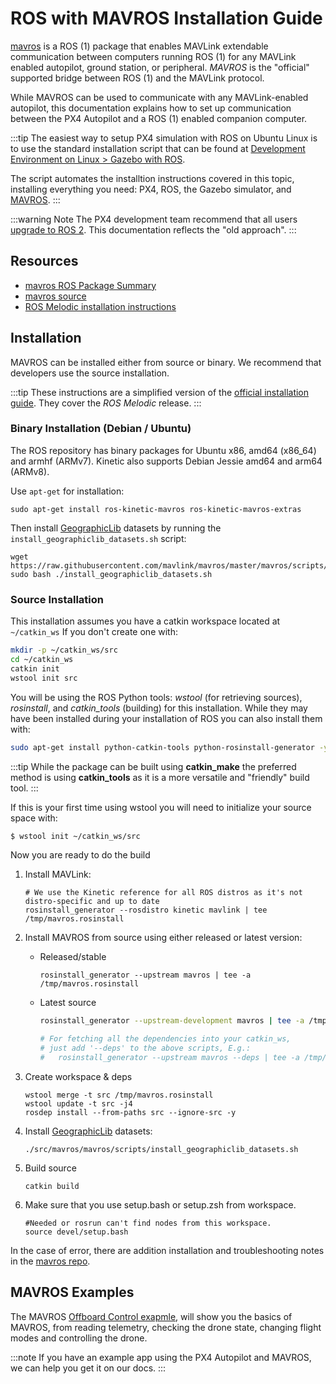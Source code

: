 # ROS with MAVROS Installation Guide

[mavros](http://wiki.ros.org/mavros#mavros.2BAC8-Plugins.sys_status) is a ROS (1) package that enables MAVLink extendable communication between computers running ROS (1) for any MAVLink enabled autopilot, ground station, or peripheral. *MAVROS* is the "official" supported bridge between ROS (1) and the MAVLink protocol.

While MAVROS can be used to communicate with any MAVLink-enabled autopilot, this documentation explains how to set up communication between the PX4 Autopilot and a ROS (1) enabled companion computer.

:::tip
The easiest way to setup PX4 simulation with ROS on Ubuntu Linux is to use the standard installation script that can be found at [Development Environment on Linux > Gazebo with ROS](../dev_setup/dev_env_linux_ubuntu.md#rosgazebo).

The script automates the installtion instructions covered in this topic, installing everything you need: PX4, ROS, the Gazebo simulator, and [MAVROS](../ros/mavros_installation.md).
:::

:::warning
Note The PX4 development team recommend that all users [upgrade to ROS 2](../ros/ros2.md). This documentation reflects the "old approach".
:::

## Resources

- [mavros ROS Package Summary](http://wiki.ros.org/mavros#mavros.2BAC8-Plugins.sys_status)
- [mavros source](https://github.com/mavlink/mavros/)
- [ROS Melodic installation instructions](http://wiki.ros.org/melodic/Installation)

## Installation

MAVROS can be installed either from source or binary. We recommend that developers use the source installation.

:::tip
These instructions are a simplified version of the [official installation guide](https://github.com/mavlink/mavros/tree/master/mavros#installation). They cover the *ROS Melodic* release.
:::

### Binary Installation (Debian / Ubuntu)

The ROS repository has binary packages for Ubuntu x86, amd64 (x86\_64) and armhf (ARMv7). Kinetic also supports Debian Jessie amd64 and arm64 (ARMv8).

Use `apt-get` for installation:

```
sudo apt-get install ros-kinetic-mavros ros-kinetic-mavros-extras
```

Then install [GeographicLib](https://geographiclib.sourceforge.io/) datasets by running the `install_geographiclib_datasets.sh` script:

```
wget https://raw.githubusercontent.com/mavlink/mavros/master/mavros/scripts/install_geographiclib_datasets.sh
sudo bash ./install_geographiclib_datasets.sh   
```

### Source Installation

This installation assumes you have a catkin workspace located at `~/catkin_ws` If you don't create one with:
```sh
mkdir -p ~/catkin_ws/src
cd ~/catkin_ws
catkin init
wstool init src
```

You will be using the ROS Python tools: *wstool* (for retrieving sources), *rosinstall*, and *catkin_tools* (building) for this installation. While they may have been installed during your installation of ROS you can also install them with:
```sh
sudo apt-get install python-catkin-tools python-rosinstall-generator -y
```

:::tip
While the package can be built using **catkin_make** the preferred method is using **catkin_tools** as it is a more versatile and "friendly" build tool.
:::

If this is your first time using wstool you will need to initialize your source space with:
```sh
$ wstool init ~/catkin_ws/src
```

Now you are ready to do the build
1. Install MAVLink:
   ```
   # We use the Kinetic reference for all ROS distros as it's not distro-specific and up to date
   rosinstall_generator --rosdistro kinetic mavlink | tee /tmp/mavros.rosinstall
   ```
1. Install MAVROS from source using either released or latest version:
   * Released/stable
     ```
     rosinstall_generator --upstream mavros | tee -a /tmp/mavros.rosinstall
     ```
   * Latest source
     ```sh
     rosinstall_generator --upstream-development mavros | tee -a /tmp/mavros.rosinstall
     ```
     ```sh
     # For fetching all the dependencies into your catkin_ws, 
     # just add '--deps' to the above scripts, E.g.:
     #   rosinstall_generator --upstream mavros --deps | tee -a /tmp/mavros.rosinstall
     ```

1. Create workspace & deps
   ```
   wstool merge -t src /tmp/mavros.rosinstall
   wstool update -t src -j4
   rosdep install --from-paths src --ignore-src -y
   ```

1. Install [GeographicLib](https://geographiclib.sourceforge.io/) datasets:
   ```
   ./src/mavros/mavros/scripts/install_geographiclib_datasets.sh
   ```

1. Build source
   ```
   catkin build
   ```

1. Make sure that you use setup.bash or setup.zsh from workspace.
   ```
   #Needed or rosrun can't find nodes from this workspace.
   source devel/setup.bash
   ```

In the case of error, there are addition installation and troubleshooting notes in the [mavros repo](https://github.com/mavlink/mavros/tree/master/mavros#installation).

## MAVROS Examples

The MAVROS [Offboard Control exapmle](../ros/mavros_offboard.md), will show you the basics of MAVROS, from reading telemetry, checking the drone state, changing flight modes and controlling the drone.

:::note
If you have an example app using the PX4 Autopilot and MAVROS, we can help you get it on our docs.
:::